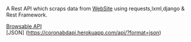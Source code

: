 A Rest API which scraps data from [WebSite](https://corona.gov.bd) using requests,lxml,django & Rest Framework.

[Browsable API](https://coronabdapi.herokuapp.com/api/)  
[JSON] (https://coronabdapi.herokuapp.com/api/?format=json)
